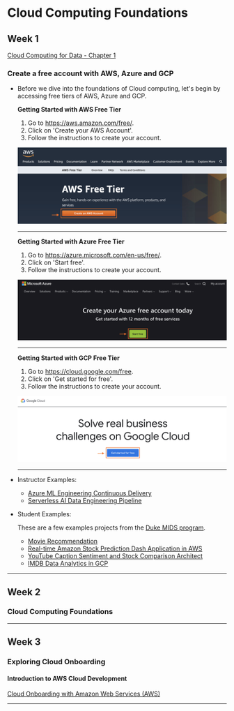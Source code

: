 # Cloud Computing Foundations

## Week 1

[Cloud Computing for Data - Chapter 1](https://paiml.com/docs/home/books/cloud-computing-for-data/chapter01-getting-started/#effective-async-technical-discussions)

### Create a free account with AWS, Azure and GCP

* Before we dive into the foundations of Cloud computing, let's begin by accessing free tiers of AWS, Azure and GCP. 

    **Getting Started with AWS Free Tier**
    
    1. Go to https://aws.amazon.com/free/.
    2. Click on 'Create your AWS Account'.
    3. Follow the instructions to create your account.
    
    ![AWS Free Tier](/img/C1/AWS-Free-Tier.png)
    ___
    **Getting Started with Azure Free Tier**
    1. Go to https://azure.microsoft.com/en-us/free/.
    2. Click on 'Start free'.
    3. Follow the instructions to create your account.
    
    ![Azure Free Tier](/img/C1/Azure-Free-Tier.png)
    ___
    **Getting Started with GCP Free Tier**
    1. Go to https://cloud.google.com/free.
    2. Click on 'Get started for free'.
    3. Follow the instructions to create your account.
    
    ![GCP Free Tier](/img/C1/GCP-Free-Tier.png)
    ___
* I​nstructor Examples:

    * [A​zure ML Engineering Continuous Delivery](https://github.com/noahgift/flask-ml-azure-serverless)
    * [S​erverless AI Data Engineering Pipeline](https://github.com/noahgift/awslambda)

* Student Examples:
    
    These are a few examples projects from the [Duke MIDS program](https://datascience.duke.edu/).

    * [Movie Recommendation](https://github.com/ashishvinodkumar/Movie_Recommendation)
    * [Real-time Amazon Stock Prediction Dash Application in AWS](https://github.com/PranavM98/Prediction-of-Stock-Prices---Dash-App)
    * [YouTube Caption Sentiment and Stock Comparison Architect](https://github.com/Cloblak/youtube_sentiment_stock_prediction)
    * [IMDB Data Analytics in GCP](https://github.com/DeanHuang-Git/imdb_analytics)

___
## Week 2

### Cloud Computing Foundations

___

## Week 3

### Exploring Cloud Onboarding

#### Introduction to AWS Cloud Development

[Cloud Onboarding with Amazon Web Services (AWS)](https://paiml.com/docs/home/books/cloud-computing-for-data/chapter01-getting-started/#aws-amazon-web-services)
___